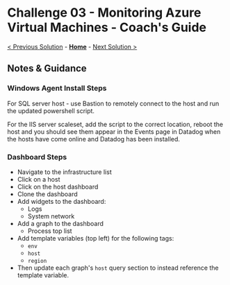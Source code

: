 # Challenge 03 - Monitoring Azure Virtual Machines - Coach's Guide 

[< Previous Solution](./Solution-02.md) - **[Home](./README.md)** - [Next Solution >](./Solution-04.md)

## Notes & Guidance

### Windows Agent Install Steps
For SQL server host - use Bastion to remotely connect to the host and run the updated powershell script. 

For the IIS server scaleset, add the script to the correct location, reboot the host and you should see them appear in the Events page in Datadog when the hosts have come online and Datadog has been installed. 

### Dashboard Steps
* Navigate to the infrastructure list
* Click on a host
* Click on the host dashboard
* Clone the dashboard
* Add widgets to the dashboard:
  * Logs
  * System network
* Add a graph to the dashboard
  * Process top list
* Add template variables (top left) for the following tags:
  * `env`
  * `host`
  * `region`
* Then update each graph's `host` query section to instead reference the template variable. 
